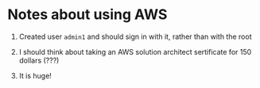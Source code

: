 # Notes about using AWS

1. Created user `admin1` and should sign in with it, rather than with the root

2. I should think about taking an AWS solution architect sertificate for 150 dollars (???)

3. It is huge!

